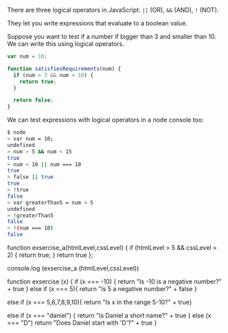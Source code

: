 There are three logical operators in JavaScript: `||` (OR), `&&` (AND), `!` (NOT).

They let you write expressions that evaluate to a boolean value.

Suppose you want to test if a number if bigger than 3 and smaller than 10. We can write this using logical operators.

```js
var num = 10;

function satisfiesRequirements(num) {
  if (num > 3 && num < 10) {
    return true;
  }

  return false;
}
```

We can test expressions with logical operators in a node console too:

```sh
$ node
> var num = 10;
undefined
> num > 5 && num < 15
true
> num < 10 || num === 10
true
> false || true
true
> !true
false
> var greaterThan5 = num > 5
undefined
> !greaterThan5
false
> !(num === 10)
false
```


function exsercise_a(htmlLevel,cssLevel) {
  if (htmlLevel > 5 &&  cssLevel > 2) {
    return true;
  }
    return true
   };

  console.log (exsercise_a (htmlLevel,cssLevel))

  function exsercise (x) {
  if (x === -10) {
    return "Is -10 is a negative number?" + true
}
else if (x === 5){
  return "Is 5 a negative number?" +  false
}

else if (x === 5,6,7,8,9,10){
return "Is x in the range 5-10?" + true}

else if (x === "daniel") {
  return  "Is Daniel a short name?" +  true
}
else (x === "D") 
  return "Does Daniel start with 'D'?" + true
}